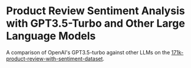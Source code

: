 # Product Review Sentiment Analysis with GPT3.5-Turbo and Other Large Language Models
A comparison of OpenAI's GPT3.5-turbo against other LLMs on the [171k-product-review-with-sentiment-dataset](https://www.kaggle.com/datasets/mansithummar67/171k-product-review-with-sentiment-dataset).
